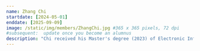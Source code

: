 ```yaml
---
name: Zhang Chi
startdate: [2024-05-01]
enddate: [2025-09-09]
image: /static/img/members/ZhangChi.jpg #365 x 365 pixels, 72 dpi
#subsequent:  update once you become an alumnus
description: "Chi received his Master's degree (2023) of Electronic Information Engineering at the University of Electronic Science and Technology of China, and Bachelor's degree (2020) of Communication Engineering from the North China Institute of Aerospace Engineering."
---
```

